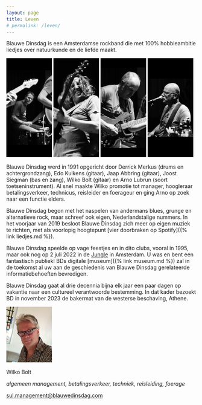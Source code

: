 ```yaml
---
layout: page
title: Leven
# permalink: /leven/
---
```


Blauwe Dinsdag is een Amsterdamse rockband die met 100% hobbieambitie liedjes over natuurkunde en de liefde maakt. 

 <p float="left">
  <img src="images/derrick.jpeg" width="24%" />
  <img src="images/edo.jpeg" width="24%" />
  <img src="images/jaap.jpeg" width="24%" />
  <img src="images/joost.jpeg" width="24%" />
</p>  

Blauwe Dinsdag werd in 1991 opgericht door Derrick Merkus (drums en achtergrondzang), Edo Kulkens (gitaar), Jaap Abbring (gitaar), Joost  Siegman (bas en zang), Wilko Bolt (gitaar) en Arno Lubrun (soort toetseninstrument). Al snel maakte Wilko promotie tot manager, hoogleraar betalingsverkeer, technicus, reisleider en foerageur en ging Arno op zoek naar een functie elders. 

Blauwe Dinsdag begon met het naspelen van andermans blues, grunge en alternatieve rock, maar schreef ook eigen, Nederlandstalige nummers. In het voorjaar van 2019 besloot Blauwe Dinsdag zich meer op eigen muziek te richten, met als voorlopig hoogtepunt [vier doorbraken op Spotify]({% link liedjes.md %}). 

Blauwe Dinsdag speelde op vage feestjes en in dito clubs, vooral in 1995, maar ook nog op 2 juli 2022 in de [Jungle](https://www.jungle.amsterdam) in Amsterdam. U was en bent een fantastisch publiek! BDs digitale [museum]({% link museum.md %}) zal in de toekomst al uw aan de geschiedenis van Blauwe Dinsdag gerelateerde informatiebehoeften bevredigen. 

Blauwe Dinsdag gaat al drie decennia bijna elk jaar een paar dagen op vakantie naar een cultureel verantwoorde bestemming. In dat kader bezoekt BD in november 2023 de bakermat van de westerse beschaving, Athene.

 <img src="images/wilko.jpeg" width="24%" /> 

Wilko Bolt

_algemeen management, betalingsverkeer, techniek, reisleiding, foerage_

[sul.management@blauwedinsdag.com](mailto:sul.management@blauwedinsdag.com)